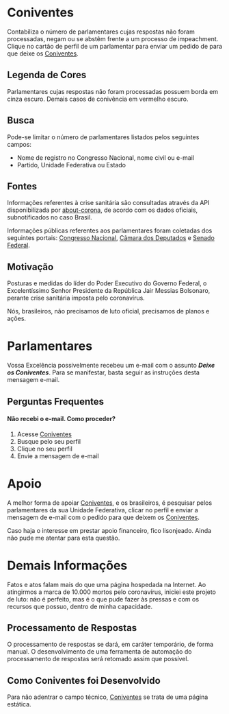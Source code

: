 
# Coniventes
Contabiliza o número de parlamentares cujas respostas não foram processadas,  negam ou se abstêm frente a um processo de impeachment. Clique no cartão de perfil de um parlamentar para enviar um pedido de para que deixe os [Coniventes](https://cognocoder.github.io/coniventes/).

## Legenda de Cores
Parlamentares cujas respostas não foram processadas possuem borda em cinza escuro. Demais casos de conivência em vermelho escuro.

## Busca
Pode-se limitar o número de parlamentares listados pelos seguintes campos:
+ Nome de registro no Congresso Nacional, nome civil ou e-mail
+ Partido, Unidade Federativa ou Estado

## Fontes
Informações referentes à crise sanitária são consultadas através da API disponibilizada por [about-corona](https://about-corona.net/documentation), de acordo com os dados oficiais, subnotificados no caso Brasil. 

Informações públicas referentes aos parlamentares foram coletadas dos seguintes portais: [Congresso Nacional](https://www.congressonacional.leg.br/), [Câmara dos Deputados](https://www.camara.leg.br/) e [Senado Federal](https://www25.senado.leg.br/).

## Motivação
Posturas e medidas do líder do Poder Executivo do Governo Federal, o Excelentíssimo Senhor Presidente da República Jair Messias Bolsonaro, perante crise sanitária imposta pelo coronavírus.

Nós, brasileiros, não precisamos de luto oficial, precisamos de planos e ações.

# Parlamentares
Vossa Excelência possivelmente recebeu um e-mail com o assunto **_Deixe os Coniventes_**. Para se manifestar, basta seguir as instruções desta mensagem e-mail.

## Perguntas Frequentes

#### Não recebi o e-mail. Como proceder?
1. Acesse [Coniventes](https://cognocoder.github.io/coniventes/)
2. Busque pelo seu perfil
3. Clique no seu perfil
4. Envie a mensagem de e-mail

# Apoio
A melhor forma de apoiar [Coniventes](https://cognocoder.github.io/coniventes/), e os brasileiros, é pesquisar pelos parlamentares da sua Unidade Federativa, clicar no perfil e enviar a mensagem de e-mail com o pedido para que deixem os [Coniventes](https://cognocoder.github.io/coniventes/).

Caso haja o interesse em prestar apoio financeiro, fico lisonjeado. Ainda não pude me atentar para esta questão.

# Demais Informações
Fatos e atos falam mais do que uma página hospedada na Internet. Ao atingirmos a marca de 10.000 mortos pelo coronavírus, iniciei este projeto de luto: não é perfeito, mas é o que pude fazer às pressas e com os recursos que possuo, dentro de minha capacidade.

## Processamento de Respostas
O processamento de respostas se dará, em caráter temporário, de forma manual. O desenvolvimento de uma ferramenta de automação do processamento de respostas será retomado assim que possível.

## Como Coniventes foi Desenvolvido
Para não adentrar o campo técnico, [Coniventes](https://cognocoder.github.io/coniventes/) se trata de uma página estática. 

